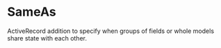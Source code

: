 # SameAs

ActiveRecord addition to specify when groups of fields or whole
models share state with each other.

